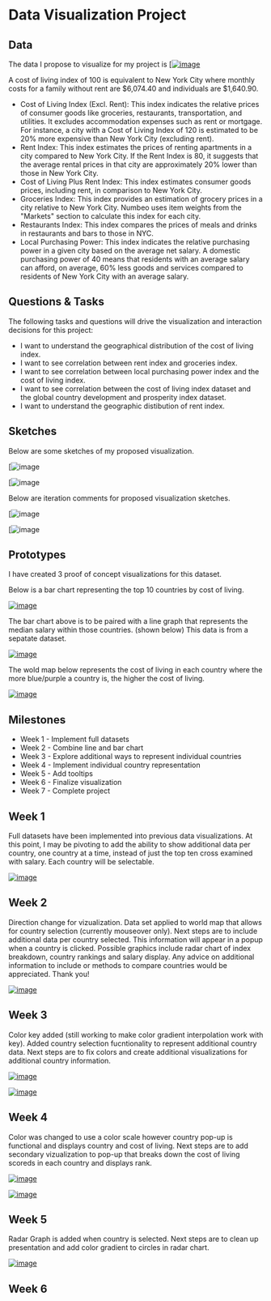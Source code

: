# Data Visualization Project

## Data

The data I propose to visualize for my project is [[![image](costOfLivingDataset.png)](https://www.kaggle.com/datasets/myrios/cost-of-living-index-by-country-by-number-2024)

A cost of living index of 100 is equivalent to New York City where monthly costs for a family without rent are $6,074.40 and individuals are $1,640.90.

* Cost of Living Index (Excl. Rent): This index indicates the relative prices of consumer goods like groceries, restaurants, transportation, and utilities. It excludes accommodation expenses such as rent or mortgage. For instance, a city with a Cost of Living Index of 120 is estimated to be 20% more expensive than New York City (excluding rent).
* Rent Index: This index estimates the prices of renting apartments in a city compared to New York City. If the Rent Index is 80, it suggests that the average rental prices in that city are approximately 20% lower than those in New York City.
* Cost of Living Plus Rent Index: This index estimates consumer goods prices, including rent, in comparison to New York City.
* Groceries Index: This index provides an estimation of grocery prices in a city relative to New York City. Numbeo uses item weights from the "Markets" section to calculate this index for each city.
* Restaurants Index: This index compares the prices of meals and drinks in restaurants and bars to those in NYC.
* Local Purchasing Power: This index indicates the relative purchasing power in a given city based on the average net salary. A domestic purchasing power of 40 means that residents with an average salary can afford, on average, 60% less goods and services compared to residents of New York City with an average salary.


## Questions & Tasks

The following tasks and questions will drive the visualization and interaction decisions for this project:

 * I want to understand the geographical distribution of the cost of living index.
 * I want to see correlation between rent index and groceries index.
 * I want to see correlation between local purchasing power index and the cost of living index.
 * I want to see correlation between the cost of living index dataset and the global country development and prosperity index dataset.
 * I want to understand the geographic distibution of rent index.


## Sketches

Below are some sketches of my proposed visualization.

[![image](salaryVsCostOfLiving.jpg)

[![image](costOfLivingIndex.png)

Below are iteration comments for proposed visualization sketches.

[![image](salaryVsCostOfLivingIteration.jpg)

[![image](costOfLivingIndexIteration.jpg)


## Prototypes

I have created 3 proof of concept visualizations for this dataset.

Below is a bar chart representing the top 10 countries by cost of living. 

[![image](costOfLivingIndexTop10.png)](https://vizhub.com/SJJ418/17194ee381f74b17902515e736096d57)

The bar chart above is to be paired with a line graph that represents the median salary within those countries. (shown below) This data is from a sepatate dataset.

[![image](medianSalaryTop10.png)](https://vizhub.com/SJJ418/f887f1018b6e41329931308b5ce4c691)

The wold map below represents the cost of living in each country where the more blue/purple a country is, the higher the cost of living.



[![image](costOfLivingMapPrototype.png)](https://vizhub.com/SJJ418/cost_of_living_world_map?mode=embed)


## Milestones

* Week 1   - Implement full datasets
* Week 2   - Combine line and bar chart
* Week 3  - Explore additional ways to represent individual countries
* Week 4  - Implement individual country representation
* Week 5  - Add tooltips
* Week 6  - Finalize visualization
* Week 7  - Complete project


## Week 1

Full datasets have been implemented into previous data visualizations. At this point, I may be pivoting to add the ability to show additional data per country, one country at a time, instead of just the top ten cross examined with salary. Each country will be selectable.

[![image](https://github.com/SJJ418/dataviz-project-proposal/blob/master/costOfLivingIndexTop10.png)](https://vizhub.com/SJJ418/cost-of-living-by-country-top-10-rev1?file=index.js&tabs=index.js%7Ecost_of_living_index.csv)

## Week 2

Direction change for vizualization. Data set applied to world map that allows for country selection (currently mouseover only). Next steps are to include additional data per country selected. This information will appear in a popup when a country is clicked. Possible graphics include radar chart of index breakdown, country rankings and salary display. Any advice on additional information to include or methods to compare countries would be appreciated. Thank you!

[![image](costOfLivingIndexWithCountrySelection)](https://vizhub.com/SJJ418/cost-of-living-world-map-with-country-selection?edit=files&file=cost_of_living_index.csv&tabs=map.js%7Eindex.js%7Epackage.json%7Ecost_of_living_index.csv)

## Week 3

Color key added (still working to make color gradient interpolation work with key). Added country selection fucntionality to represent additional country data. Next steps are to fix colors and create additional visualizations for additional country information.

[![image](colorKey)](https://vizhub.com/SJJ418/cost-of-living-world-map-with-country-selection-and-color-scale?mode=embed)

[![image](countryPopUp)](https://vizhub.com/SJJ418/cost-of-living-world-map-with-country-selection-and-color-scale?mode=embed)

## Week 4

Color was changed to use a color scale however country pop-up is functional and displays country and cost of living. Next steps are to add secondary vizualization to pop-up that breaks down the cost of living scoreds in each country and displays rank.

[![image](costOfLivingColorScale.png)](https://vizhub.com/SJJ418/cost-of-living-map-with-colorscale-and-country-pop-up?mode=embed)


[![image](countryCostOfLivingPopUp.png)](https://vizhub.com/SJJ418/cost-of-living-map-with-colorscale-and-country-pop-up?mode=embed)

## Week 5

Radar Graph is added when country is selected. Next steps are to clean up presentation and add color gradient to circles in radar chart.

[![image](costOfLivingRadarChart.png)](https://vizhub.com/SJJ418/cost-of-living-map-with-radar-chart-pop-up?mode=embed)

## Week 6


